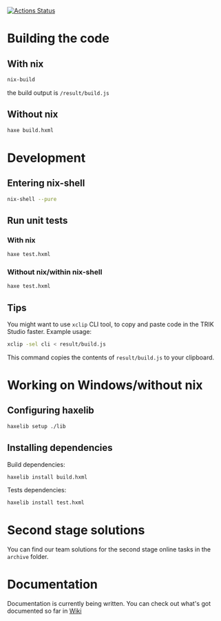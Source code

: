 [![Actions Status](https://github.com/run4w4y/nti_irs/workflows/CI/badge.svg)](https://github.com/run4w4y/nti_irs/actions)

# Building the code
## With nix
```bash
nix-build
```
the build output is `/result/build.js`

## Without nix
```bash
haxe build.hxml
```

# Development
## Entering nix-shell
```bash
nix-shell --pure
```

## Run unit tests
### With nix
```bash
haxe test.hxml
```
### Without nix/within nix-shell
```bash
haxe test.hxml
```

## Tips
You might want to use `xclip` CLI tool, to copy and paste code in the TRIK Studio faster. Example usage:
```bash
xclip -sel cli < result/build.js
```
This command copies the contents of `result/build.js` to your clipboard.

# Working on Windows/without nix
## Configuring haxelib
```bash
haxelib setup ./lib
```

## Installing dependencies
Build dependencies:
```bash
haxelib install build.hxml
```
Tests dependencies:
```bash
haxelib install test.hxml
```

# Second stage solutions
You can find our team solutions for the second stage online tasks in the `archive` folder. 

# Documentation
Documentation is currently being written. You can check out what's got documented so far in [Wiki](https://github.com/run4w4y/nti_irs/wiki)
